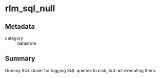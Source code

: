 # rlm_sql_null
## Metadata
<dl>
  <dt>category</dt><dd>datastore</dd>
</dl>

## Summary
Dummy SQL driver for logging SQL queries to disk, but not executing them.
